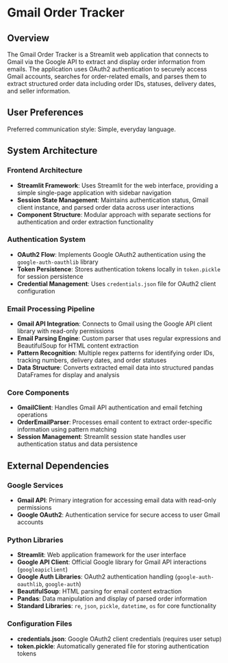 # Gmail Order Tracker

## Overview

The Gmail Order Tracker is a Streamlit web application that connects to Gmail via the Google API to extract and display order information from emails. The application uses OAuth2 authentication to securely access Gmail accounts, searches for order-related emails, and parses them to extract structured order data including order IDs, statuses, delivery dates, and seller information.

## User Preferences

Preferred communication style: Simple, everyday language.

## System Architecture

### Frontend Architecture
- **Streamlit Framework**: Uses Streamlit for the web interface, providing a simple single-page application with sidebar navigation
- **Session State Management**: Maintains authentication status, Gmail client instance, and parsed order data across user interactions
- **Component Structure**: Modular approach with separate sections for authentication and order extraction functionality

### Authentication System
- **OAuth2 Flow**: Implements Google OAuth2 authentication using the `google-auth-oauthlib` library
- **Token Persistence**: Stores authentication tokens locally in `token.pickle` for session persistence
- **Credential Management**: Uses `credentials.json` file for OAuth2 client configuration

### Email Processing Pipeline
- **Gmail API Integration**: Connects to Gmail using the Google API client library with read-only permissions
- **Email Parsing Engine**: Custom parser that uses regular expressions and BeautifulSoup for HTML content extraction
- **Pattern Recognition**: Multiple regex patterns for identifying order IDs, tracking numbers, delivery dates, and order statuses
- **Data Structure**: Converts extracted email data into structured pandas DataFrames for display and analysis

### Core Components
- **GmailClient**: Handles Gmail API authentication and email fetching operations
- **OrderEmailParser**: Processes email content to extract order-specific information using pattern matching
- **Session Management**: Streamlit session state handles user authentication status and data persistence

## External Dependencies

### Google Services
- **Gmail API**: Primary integration for accessing email data with read-only permissions
- **Google OAuth2**: Authentication service for secure access to user Gmail accounts

### Python Libraries
- **Streamlit**: Web application framework for the user interface
- **Google API Client**: Official Google library for Gmail API interactions (`googleapiclient`)
- **Google Auth Libraries**: OAuth2 authentication handling (`google-auth-oauthlib`, `google-auth`)
- **BeautifulSoup**: HTML parsing for email content extraction
- **Pandas**: Data manipulation and display of parsed order information
- **Standard Libraries**: `re`, `json`, `pickle`, `datetime`, `os` for core functionality

### Configuration Files
- **credentials.json**: Google OAuth2 client credentials (requires user setup)
- **token.pickle**: Automatically generated file for storing authentication tokens